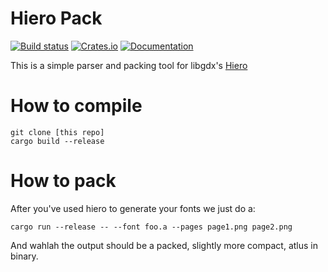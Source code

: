 # Hiero Pack
[![Build status](https://github.com/K-C-DaCosta/hiero_pack/actions/workflows/rust.yml/badge.svg?branch=master)](https://github.com/K-C-DaCosta/hiero_pack/actions/workflows/rust.yml)
[![Crates.io](https://img.shields.io/crates/v/hiero_pack)](https://crates.io/crates/hiero_pack)
[![Documentation](https://docs.rs/hiero_pack/badge.svg)](https://docs.rs/hiero_pack)


This is a simple parser and packing tool for libgdx's  <a href="https://libgdx.com/wiki/tools/hiero">Hiero</a>

# How to compile 
```
git clone [this repo]
cargo build --release
```

# How to pack 
After you've used hiero to generate your fonts we just do a:
```
cargo run --release -- --font foo.a --pages page1.png page2.png 
```
And wahlah the output should be a packed, slightly more compact, atlus in binary.
